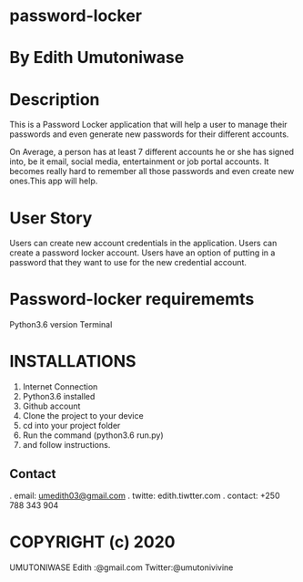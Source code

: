 # password-locker

# By Edith Umutoniwase

# Description
This is a Password Locker application that will help a user to manage their passwords and even generate new passwords for their different accounts.

On Average, a person has at least 7 different accounts he or she has signed into, be it email, social media, entertainment or job portal accounts. It becomes really hard to remember all those passwords and even create new ones.This app will help.

# User Story
Users can create new account credentials in the application.
Users can create a password locker account.
Users have an option of putting in a password that they want to use for the new credential account.

# Password-locker requirememts
Python3.6 version
Terminal

# INSTALLATIONS
1. Internet Connection
2. Python3.6 installed
3. Github account
4. Clone the project to your device
5. cd into your project folder
6. Run the command (python3.6 run.py)
7. and follow instructions.

## Contact

. email: umedith03@gmail.com
. twitte: edith.tiwtter.com
. contact: +250 788 343 904


# COPYRIGHT (c) 2020 

UMUTONIWASE Edith :@gmail.com
Twitter:@umutonivivine
